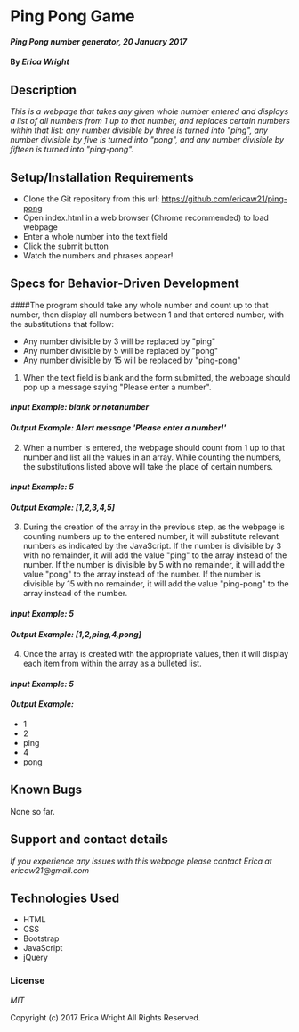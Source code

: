 # Ping Pong Game

#### _Ping Pong number generator, 20 January 2017_

#### By _**Erica Wright**_

## Description

_This is a webpage that takes any given whole number entered and displays a list of all numbers from 1 up to that number, and replaces certain numbers within that list: any number divisible by three is turned into "ping", any number divisible by five is turned into "pong", and any number divisible by fifteen is turned into "ping-pong"._

## Setup/Installation Requirements

* Clone the Git repository from this url: https://github.com/ericaw21/ping-pong
* Open index.html in a web browser (Chrome recommended) to load webpage
* Enter a whole number into the text field
* Click the submit button
* Watch the numbers and phrases appear!

## Specs for Behavior-Driven Development

####The program should take any whole number and count up to that number, then display all numbers between 1 and that entered number, with the substitutions that follow:

* Any number divisible by 3 will be replaced by "ping"
* Any number divisible by 5 will be replaced by "pong"
* Any number divisible by 15 will be replaced by "ping-pong"

1. When the text field is blank and the form submitted, the webpage should pop up a message saying "Please enter a number".

  #### _Input Example: blank or notanumber_
  #### _Output Example: Alert message 'Please enter a number!'_

2. When a number is entered, the webpage should count from 1 up to that number and list all the values in an array. While counting the numbers, the substitutions listed above will take the place of certain numbers.

  #### _Input Example: 5_
  #### _Output Example: [1,2,3,4,5]_

3. During the creation of the array in the previous step, as the webpage is counting numbers up to the entered number, it will substitute relevant numbers as indicated by the JavaScript. If the number is divisible by 3 with no remainder, it will add the value "ping" to the array instead of the number. If the number is divisible by 5 with no remainder, it will add the value "pong" to the array instead of the number. If the number is divisible by 15 with no remainder, it will add the value "ping-pong" to the array instead of the number.

  #### _Input Example: 5_
  #### _Output Example: [1,2,ping,4,pong]_

4. Once the array is created with the appropriate values, then it will display each item from within the array as a bulleted list.

  #### _Input Example: 5_
  #### _Output Example:_
  * 1
  * 2
  * ping
  * 4
  * pong

## Known Bugs

None so far.

## Support and contact details

_If you experience any issues with this webpage please contact Erica at ericaw21@gmail.com_

## Technologies Used

* HTML
* CSS
* Bootstrap
* JavaScript
* jQuery

### License

*MIT*

Copyright (c) 2017 Erica Wright All Rights Reserved.
